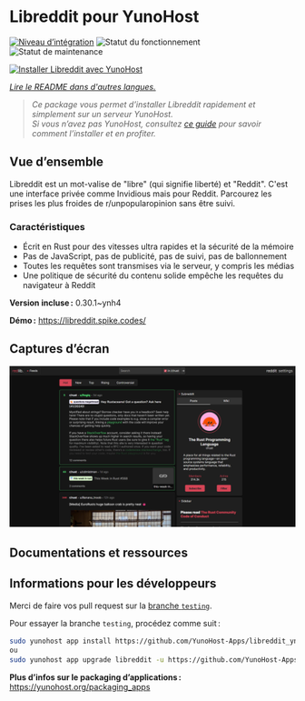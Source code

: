 <!--
Nota bene : ce README est automatiquement généré par <https://github.com/YunoHost/apps/tree/master/tools/readme_generator>
Il NE doit PAS être modifié à la main.
-->

# Libreddit pour YunoHost

[![Niveau d’intégration](https://dash.yunohost.org/integration/libreddit.svg)](https://dash.yunohost.org/appci/app/libreddit) ![Statut du fonctionnement](https://ci-apps.yunohost.org/ci/badges/libreddit.status.svg) ![Statut de maintenance](https://ci-apps.yunohost.org/ci/badges/libreddit.maintain.svg)

[![Installer Libreddit avec YunoHost](https://install-app.yunohost.org/install-with-yunohost.svg)](https://install-app.yunohost.org/?app=libreddit)

*[Lire le README dans d'autres langues.](./ALL_README.md)*

> *Ce package vous permet d’installer Libreddit rapidement et simplement sur un serveur YunoHost.*  
> *Si vous n’avez pas YunoHost, consultez [ce guide](https://yunohost.org/install) pour savoir comment l’installer et en profiter.*

## Vue d’ensemble

Libreddit est un mot-valise de "libre" (qui signifie liberté) et "Reddit". C'est une interface privée comme Invidious mais pour Reddit. Parcourez les prises les plus froides de r/unpopularopinion sans être suivi.

### Caractéristiques

- Écrit en Rust pour des vitesses ultra rapides et la sécurité de la mémoire
- Pas de JavaScript, pas de publicité, pas de suivi, pas de ballonnement
- Toutes les requêtes sont transmises via le serveur, y compris les médias
- Une politique de sécurité du contenu solide empêche les requêtes du navigateur à Reddit

**Version incluse :** 0.30.1~ynh4

**Démo :** <https://libreddit.spike.codes/>

## Captures d’écran

![Capture d’écran de Libreddit](./doc/screenshots/screenshot.png)

## Documentations et ressources

## Informations pour les développeurs

Merci de faire vos pull request sur la [branche `testing`](https://github.com/YunoHost-Apps/libreddit_ynh/tree/testing).

Pour essayer la branche `testing`, procédez comme suit :

```bash
sudo yunohost app install https://github.com/YunoHost-Apps/libreddit_ynh/tree/testing --debug
ou
sudo yunohost app upgrade libreddit -u https://github.com/YunoHost-Apps/libreddit_ynh/tree/testing --debug
```

**Plus d’infos sur le packaging d’applications :** <https://yunohost.org/packaging_apps>
